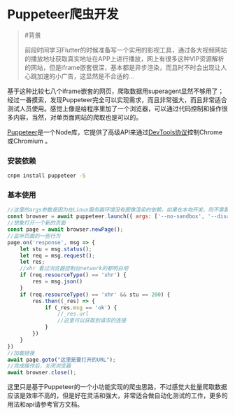 # Puppeteer爬虫开发

> \#背景
>
> 前段时间学习Flutter的时候准备写一个实用的影视工具，通过各大视频网站的播放地址获取真实地址在APP上进行播放，网上有很多这种VIP资源解析的网站，但是iframe嵌套很深，基本都是异步渲染，而且时不时会出现让人心跳加速的小广告，这显然是不合适的...

基于这种比较七八个iframe嵌套的网页，爬取数据用superagent显然不够用了；经过一番摸索，发现Puppeteer完全可以实现需求，而且非常强大，而且非常适合测试人员使用。感觉上像是给程序里加了一个浏览器，可以通过代码控制和操作很多内容，当然，对单页面网站的爬取也是可以的。

[Puppeteer](https://www.npmjs.com/package/puppeteer)是一个Node库，它提供了高级API来通过[DevTools协议](https://chromedevtools.github.io/devtools-protocol/)控制Chrome或Chromium 。

### 安装依赖

```bash
cnpm install puppeteer -S
```

### 基本使用

```javascript
//这里的args参数是因为在Linux服务器环境没有图像渲染的依赖，如果在本地开发，则不需要配置
const browser = await puppeteer.launch({ args: ['--no-sandbox', '--disable-setuid-sandbox'] });
//想象打开一个新的页面
const page = await browser.newPage();
//监听页面的一些行为
page.on('response', msg => {
    let stu = msg.status();
    let req = msg.request();
    let res;
    //xhr 看过浏览器控制台network的都明白吧
    if (req.resourceType() == 'xhr') {
        res = msg.json()
    }
    if (req.resourceType() == 'xhr' && stu == 200) {
        res.then((_res) => {
            if (_res.msg == 'ok') {
                //_res.url
                //这里可以获取到请求的连接
            }
        })
    }
})
//加载链接
await page.goto("这里是要打开的URL");
//完成操作后，关闭浏览器
await browser.close();
```

这里只是基于Puppeteer的一个小功能实现的爬虫思路，不过感觉大批量爬取数据应该是效率不高的，但是好在灵活和强大，非常适合做自动化测试的工作，更多的用法和api请参考官方文档。

